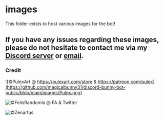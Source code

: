 # images

This folder exists to host various images for the bot!

If you have any issues regarding these images, please do not hesitate to contact me via my [Discord server](https://discord.gg/5cE7AjX) or [email](mailto:dzeiun@googlemail.com).
---

### Credit
![©PulexArt @ https://pulexart.com/store & https://patreon.com/pulex](https://github.com/magicalbunny31/discord-bunny-bot-public/blob/main/images/Pulex.png)

![©FelisRandomis @ FA & Twitter](https://github.com/magicalbunny31/discord-bunny-bot-public/blob/main/images/FelisRandomis.png)

![©Zenartus](https://github.com/magicalbunny31/discord-bunny-bot-public/blob/main/images/Zenartus.png)
